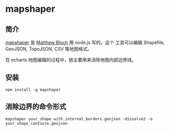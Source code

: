 # mapshaper

## 简介

[mapshaper](https://github.com/mbloch/mapshaper) 是
[Matthew Bloch](https://github.com/mbloch) 用 node.js 写的。这个
工具可以编辑 Shapefile, GeoJSON, TopoJSON, CSV 等地图格式。

在 echarts 地图编辑的过程中，她主要用来消除地图内部边界线。

## 安装

```
npm install -g mapshaper
```

## 消除边界的命令形式

```
mapshaper your_shape_with_internal_borders.geojson -dissolve2 -o your_shape_contoure.geojson
```

